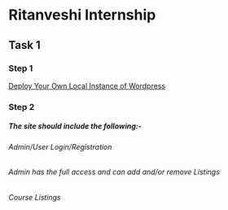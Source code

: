 # Ritanveshi Internship

## Task 1 

### Step 1 

[Deploy Your Own Local  Instance of Wordpress](https://www.wpbeginner.com/wp-tutorials/how-to-install-wordpress-on-your-windows-computer-using-wamp/)

### Step 2

##### The site should include the following:-

###### Admin/User Login/Registration
###### Admin has the full access and can add and/or remove Listings
###### Course Listings

